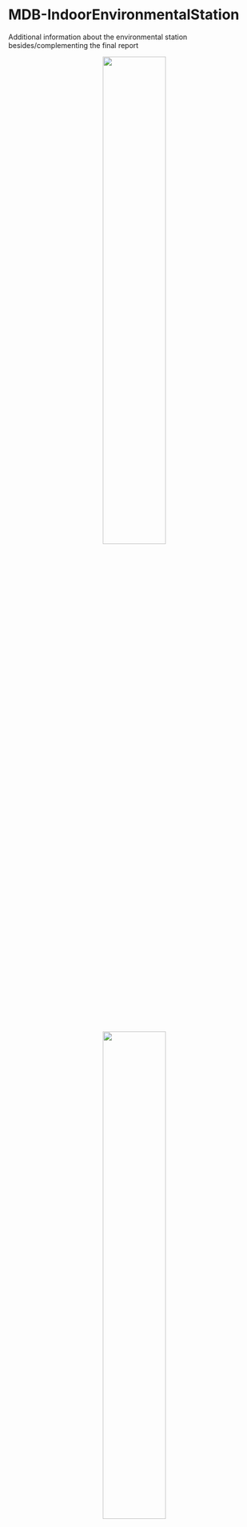 # MDB-IndoorEnvironmentalStation
Additional information about the environmental station besides/complementing the final report

<p align="center">
<img src="https://user-images.githubusercontent.com/91855312/148662397-80d6e5d8-9e85-4a08-bd39-7f0af238835f.jpg" width=50% height=50%>
<br/>
<img src="https://user-images.githubusercontent.com/91855312/148662405-bb98e746-bef9-46d3-b818-6e08d32f76ce.jpg" width=50% height=50%>
</p>

Arduino sketch is available at [indoorEnvSensor](tree/main/indoorEnvSensor)
